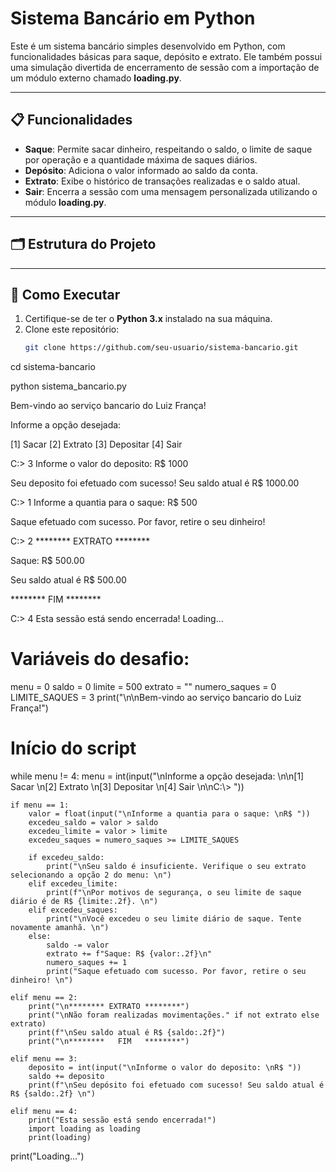 # Sistema Bancário em Python

Este é um sistema bancário simples desenvolvido em Python, com funcionalidades básicas para saque, depósito e extrato. Ele também possui uma simulação divertida de encerramento de sessão com a importação de um módulo externo chamado **loading.py**.

---

## 📋 Funcionalidades

- **Saque**: Permite sacar dinheiro, respeitando o saldo, o limite de saque por operação e a quantidade máxima de saques diários.
- **Depósito**: Adiciona o valor informado ao saldo da conta.
- **Extrato**: Exibe o histórico de transações realizadas e o saldo atual.
- **Sair**: Encerra a sessão com uma mensagem personalizada utilizando o módulo **loading.py**.

---

## 🗂 Estrutura do Projeto


---

## 🚀 Como Executar

1. Certifique-se de ter o **Python 3.x** instalado na sua máquina.
2. Clone este repositório:
   ```bash
   git clone https://github.com/seu-usuario/sistema-bancario.git

cd sistema-bancario

python sistema_bancario.py

Bem-vindo ao serviço bancario do Luiz França!

Informe a opção desejada:

[1] Sacar 
[2] Extrato 
[3] Depositar 
[4] Sair 

C:\> 3
Informe o valor do deposito: 
R$ 1000

Seu deposito foi efetuado com sucesso! Seu saldo atual é R$ 1000.00 

C:\> 1
Informe a quantia para o saque: 
R$ 500

Saque efetuado com sucesso. Por favor, retire o seu dinheiro! 

C:\> 2
******** EXTRATO ********

Saque: R$ 500.00

Seu saldo atual é R$ 500.00

********   FIM   ********

C:\> 4
Esta sessão está sendo encerrada!
Loading...

# Variáveis do desafio:
menu = 0
saldo = 0
limite = 500
extrato = ""
numero_saques = 0
LIMITE_SAQUES = 3
print("\n\nBem-vindo ao serviço bancario do Luiz França!")

# Início do script
while menu != 4:
    menu = int(input("\nInforme a opção desejada: \n\n[1] Sacar \n[2] Extrato \n[3] Depositar \n[4] Sair \n\nC:\\> "))

    if menu == 1:
        valor = float(input("\nInforme a quantia para o saque: \nR$ "))
        excedeu_saldo = valor > saldo
        excedeu_limite = valor > limite
        excedeu_saques = numero_saques >= LIMITE_SAQUES

        if excedeu_saldo:
            print("\nSeu saldo é insuficiente. Verifique o seu extrato selecionando a opção 2 do menu: \n")
        elif excedeu_limite:
            print(f"\nPor motivos de segurança, o seu limite de saque diário é de R$ {limite:.2f}. \n")
        elif excedeu_saques:
            print("\nVocê excedeu o seu limite diário de saque. Tente novamente amanhã. \n")
        else:
            saldo -= valor
            extrato += f"Saque: R$ {valor:.2f}\n"
            numero_saques += 1
            print("Saque efetuado com sucesso. Por favor, retire o seu dinheiro! \n")

    elif menu == 2:
        print("\n******** EXTRATO ********")
        print("\nNão foram realizadas movimentações." if not extrato else extrato)
        print(f"\nSeu saldo atual é R$ {saldo:.2f}")
        print("\n********   FIM   ********")

    elif menu == 3:
        deposito = int(input("\nInforme o valor do deposito: \nR$ "))
        saldo += deposito
        print(f"\nSeu depósito foi efetuado com sucesso! Seu saldo atual é R$ {saldo:.2f} \n")

    elif menu == 4:
        print("Esta sessão está sendo encerrada!")
        import loading as loading
        print(loading)

print("Loading...")
